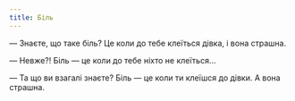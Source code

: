 ```yaml
---
title: Біль
---
```


— Знаєте, що таке біль? Це коли до тебе клеїться дівка, і вона страшна.

— Невже?! Біль — це коли до тебе ніхто не клеїться…

— Та що ви взагалі знаєте? Біль — це коли ти клеїшся до дівки. А вона страшна.

